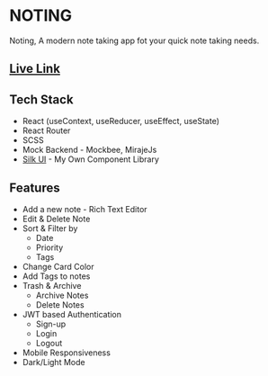 # NOTING
Noting, A modern note taking app fot your quick note taking needs. 

## [Live Link](https://noting-note-app.netlify.app/)

## Tech Stack
- React (useContext, useReducer, useEffect, useState)
- React Router
- SCSS
- Mock Backend - Mockbee, MirajeJs
- [Silk UI](https://silk-ui.netlify.app/) - My Own Component Library

## Features
- Add a new note - Rich Text Editor
- Edit & Delete Note
- Sort & Filter by
  - Date
  - Priority
  - Tags
- Change Card Color
- Add Tags to notes
- Trash & Archive
  - Archive Notes
  - Delete Notes
- JWT based Authentication
  - Sign-up
  - Login
  - Logout
- Mobile Responsiveness
- Dark/Light Mode
